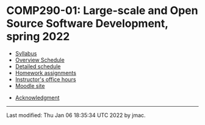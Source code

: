 # COMP290-01: Large-scale and Open Source Software Development, spring 2022

* [Syllabus]()
* [Overview Schedule]()  <!-- &nbsp;&nbsp;&nbsp;<font color="red">UPDATED on 12/6/2021</font> -->
* [Detailed schedule]()
* [Homework assignments](hw)
* [Instructor's office hours](https://users.dickinson.edu/~jmac/office-hours.html)
* [Moodle site](https://lms.dickinson.edu/course/view.php?id=46926)
<!-- * [Zoom link](https://lms.dickinson.edu/mod/page/view.php?id=1063923) -->
<!--   for occasions when class is online -->
<!-- * [Recordings of some classes](https://lms.dickinson.edu/mod/page/view.php?id=1063924) -->
* [Acknowledgment](acknowledgment.md)

----
Last modified: Thu Jan 06 18:35:34 UTC 2022 by jmac.
